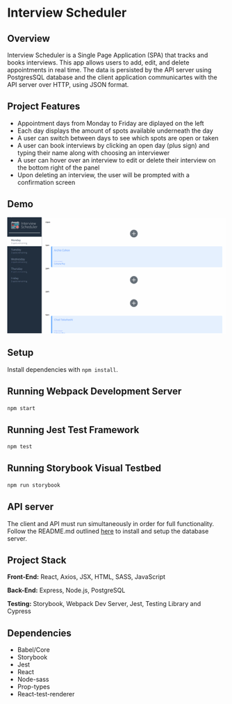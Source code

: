 # Interview Scheduler

## Overview

Interview Scheduler is a Single Page Application (SPA) that tracks and books interviews. This app allows users to add, edit, and delete appointments in real time. The data is persisted by the API server using PostgresSQL database and the client application communicartes with the API server over HTTP, using JSON format.

## Project Features

- Appointment days from Monday to Friday are diplayed on the left
- Each day displays the amount of spots available underneath the day
- A user can switch between days to see which spots are open or taken
- A user can book interviews by clicking an open day (plus sign) and typing their name along with choosing an interviewer
- A user can hover over an interview to edit or delete their interview on the bottom right of the panel
- Upon deleting an interview, the user will be prompted with a confirmation screen

## Demo

![demo-desktop-gif](https://github.com/pax-n/scheduler/blob/master/public/images/demo.gif)

## Setup

Install dependencies with `npm install`.

## Running Webpack Development Server

```sh
npm start
```

## Running Jest Test Framework

```sh
npm test
```

## Running Storybook Visual Testbed

```sh
npm run storybook
```

## API server

The client and API must run simultaneously in order for full functionality. Follow the README.md outlined [here](https://github.com/lighthouse-labs/scheduler-api) to install and setup the database server.

## Project Stack

**Front-End:** React, Axios, JSX, HTML, SASS, JavaScript

**Back-End:** Express, Node.js, PostgreSQL

**Testing:** Storybook, Webpack Dev Server, Jest, Testing Library and Cypress

## Dependencies

- Babel/Core
- Storybook
- Jest
- React
- Node-sass
- Prop-types
- React-test-renderer
